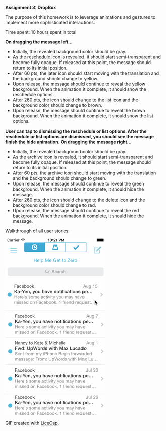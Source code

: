 
<strong> Assignment 3: DropBox</strong>

The purpose of this homework is to leverage animations and gestures to implement more sophisticated interactions.

Time spent: 10 hours spent in total

<strong>On dragging the message left...</strong>
<ul>
<li>Initially, the revealed background color should be gray.</li>
<li>As the reschedule icon is revealed, it should start semi-transparent and become fully opaque. If released at this point, the message should return to its initial position. </li>
<li>After 60 pts, the later icon should start moving with the translation and the background should change to yellow.</li>
<li>Upon release, the message should continue to reveal the yellow background. When the animation it complete, it should show the reschedule options.</li>
<li>After 260 pts, the icon should change to the list icon and the background color should change to brown.</li>
<li>Upon release, the message should continue to reveal the brown background. When the animation it complete, it should show the list options.</li>
</ul>
<strong>User can tap to dismissing the reschedule or list options. After the reschedule or list options are dismissed, you should see the message finish the hide animation.</strong>
<strong>On dragging the message right...</strong>
<ul>
<li>Initially, the revealed background color should be gray.</li>
<li>As the archive icon is revealed, it should start semi-transparent and become fully opaque. If released at this point, the message should return to its initial position.</li>
<li>After 60 pts, the archive icon should start moving with the translation and the background should change to green.</li>
<li>Upon release, the message should continue to reveal the green background. When the animation it complete, it should hide the message.</li>
<li>After 260 pts, the icon should change to the delete icon and the background color should change to red.</li>
<li>Upon release, the message should continue to reveal the red background. When the animation it complete, it should hide the message.</li>
</ul>

Walkthrough of all user stories:

![PreworkGif](https://raw.githubusercontent.com/KayceeACollins/Assignment_3/master/Assignment3.gif)



GIF created with <a href = http://www.cockos.com/licecap/>LiceCap</a>.
